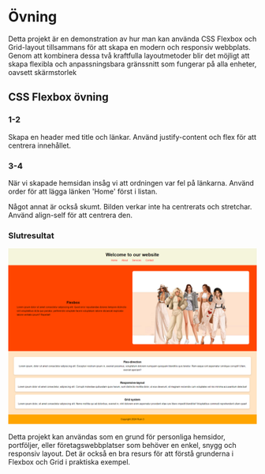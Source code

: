 # Övning

Detta projekt är en demonstration av hur man kan använda CSS Flexbox och Grid-layout tillsammans för att skapa en modern och responsiv webbplats. Genom att kombinera dessa två kraftfulla layoutmetoder blir det möjligt att skapa flexibla och anpassningsbara gränssnitt som fungerar på alla enheter, oavsett skärmstorlek

## CSS Flexbox övning

### 1-2

Skapa en header med title och länkar. Använd justify-content och flex för att centrera innehållet.

### 3-4

När vi skapade hemsidan insåg vi att ordningen var fel på länkarna. Använd order för att lägga länken 'Home' först i listan.

Något annat är också skumt. Bilden verkar inte ha centrerats och stretchar. Använd align-self för att centrera den.

### Slutresultat

![end result](assets/images/image.png)

Detta projekt kan användas som en grund för personliga hemsidor, portföljer, eller företagswebbplatser som behöver en enkel, snygg och responsiv layout. Det är också en bra resurs för att förstå grunderna i Flexbox och Grid i praktiska exempel.
